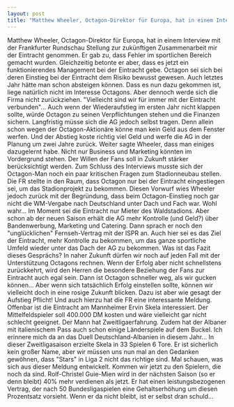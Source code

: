 ```yaml
---
layout: post
title: "Matthew Wheeler, Octagon-Direktor für Europa, hat in einem Interview mit der Frankfurter Rundschau Stellung zur zukünftigen Zusammenarbeit mir der Eintracht genommen."
---
```


Matthew Wheeler, Octagon-Direktor für Europa, hat in einem Interview mit der Frankfurter Rundschau Stellung zur zukünftigen Zusammenarbeit mir der Eintracht genommen. Er gab zu, dass Fehler im sportlichen Bereich gemacht wurden. Gleichzeitig betonte er aber, dass es jetzt ein funktionierendes Management bei der Eintracht gebe. Octagon sei sich bei deren Einstieg bei der Eintracht dem Risiko bewusst gewesen. Auch letztes Jahr hätte man schon absteigen können. Dass es nun dazu gekommen ist, liege natürlich nicht im Interesse Octagons. Aber dennoch werde sich die Firma nicht zurückziehen. "Vielleicht sind wir für immer mit der Eintracht verbunden"... Auch wenn der Wiederaufstieg im ersten Jahr nicht klappen sollte, würde Octagon zu seinen Verpflichtungen stehen und die Finanzen sichern. Langfristig müsse sich die AG jedoch selbst tragen. Denn allein schon wegen der Octagon-Aktionäre könne man kein Geld aus dem Fenster werfen. Und der Abstieg koste richtig viel Geld und werfe die AG in der Planung um zwei Jahre zurück. Weiter sagte Wheeler, dass man einiges dazugelernt habe. Nicht nur Business und Marketing könnten im Vordergrund stehen. Der Willen der Fans soll in Zukunft stärker berücksichtigt werden. Zum Schluss des Interviews musste sich der Octagon-Man noch ein paar kritischen Fragen zum Stadionneubau stellen. Die FR stellte in den Raum, dass Octagon nur bei der Eintracht eingestiegen sei, um das Stadionprojekt zu bekommen. Diesen Vorwurf wies Wheeler jedoch zurück mit der Begründung, dass beim Octagon-Einstieg noch gar nicht die WM-Vergabe nach Deutschland unter Dach und Fach war. Wohl wahr... Im Moment sei die Eintracht nur Mieter des Waldstadions. Aber schon ab der neuen Saison erhält die AG mehr Kontrolle (und Geld?) über Bandenwerbung, Marketing und Catering. Dann sprach er noch den "unglücklichen" Fernseh-Vertrag mit der ISPR an. Auch hier sei es das Ziel der Eintracht, mehr Kontrolle zu bekommen, um das ganze sportliche Umfeld wieder unter das Dach der AG zu bekommen. Was ist das Fazit dieses Gesprächs? In naher Zukunft dürfen wir noch auf jeden Fall mit der Unterstützung Octagons rechnen. Wenn der Erfolg aber nicht schnellstens zurückkehrt, wird den Herren die besondere Beziehung der Fans zur Eintracht auch egal sein. Dann ist Octagon schneller weg, als wir gucken können... Aber wenn sich tatsächlich Erfolg einstellen sollte, können wir vielleicht doch in eine rosige Zukunft blicken. Dazu ist aber wie gesagt der Aufstieg Pflicht! Und auch hierzu hat die FR eine interessante Meldung. Offenbar ist die Eintracht am Mannheimer Ervin Skela interessiert. Der Mittelfeldspieler soll 400.000 DM kosten und wäre vielleicht gar nicht schlecht geeignet. Der Mann hat Zweitligaerfahrung. Zudem hat der Albaner mit italienischem Pass auch schon einige Länderspiele auf dem Buckel. Ich erinnere mich da an das Duell Deutschland-Albanien in diesem Jahr... In dieser Zweitligasaison erzielte Skela in 33 Spielen 6 Tore. Er ist sicherlich kein großer Name, aber wir müssen uns nun mal an den Gedanken gewöhnen, dass "Stars" in Liga 2 nicht das richtige sind. Mal schauen, was sich aus dieser Meldung entwickelt. Kommen wir jetzt zu den Spielern, die noch da sind. Rolf-Christel Guie-Mien wird in der nächsten Saison (so er denn bleibt) 40% mehr verdienen als jetzt. Er hat einen leistungsbezogenen Vertrag, der nach 50 Bundesligaspielen eine Gehaltserhöhung um diesen Prozentsatz vorsieht. Wenn er da nicht bleibt, ist er selbst dran schuld...
